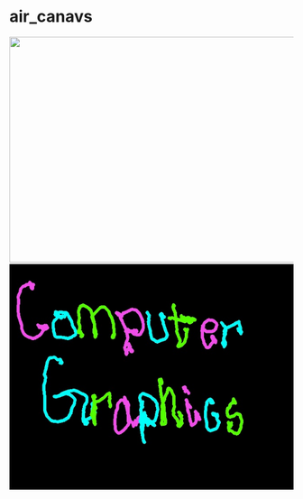# air_canavs

<img src="https://github.com/pavithrahareddy/air_canvas/blob/main/images/ouput.png?raw=true" width="800" height="400">
<img src="https://github.com/pavithrahareddy/air_canavs/blob/main/images/image.jpg?raw=true" width="800" height="400">
